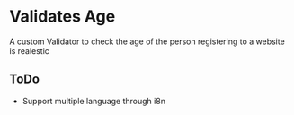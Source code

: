 Validates Age
=========

A custom Validator to check the age of the person registering to a website is realestic

ToDo
--------------

* Support multiple language through i8n

